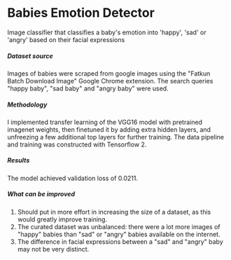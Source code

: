 # Babies Emotion Detector
Image classifier that classifies a baby's emotion into 'happy', 'sad' or 'angry' based on their facial expressions

##### Dataset source
Images of babies were scraped from google images using the "Fatkun Batch Download Image" Google Chrome extension. The search queries "happy baby", "sad baby" and "angry baby" were used.

##### Methodology
I implemented transfer learning of the VGG16 model with pretrained imagenet weights, then finetuned it by adding extra hidden layers, and unfreezing a few additional top layers for further training. The data pipeline and training was constructed with Tensorflow 2.

##### Results
The model achieved validation loss of 0.0211.

##### What can be improved
1. Should put in more effort in increasing the size of a dataset, as this would greatly improve training.
2. The curated dataset was unbalanced: there were a lot more images of "happy" babies than "sad" or "angry" babies available on the internet.
3. The difference in facial expressions between a "sad" and "angry" baby may not be very distinct.
